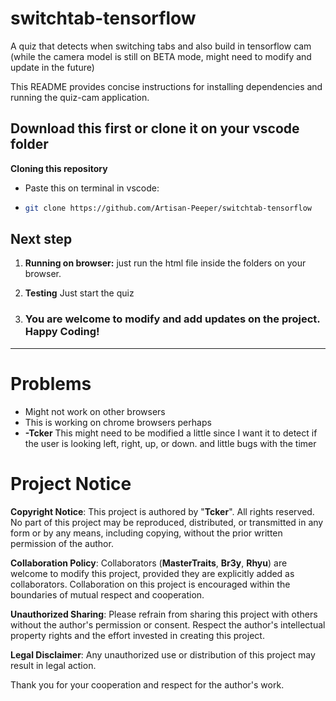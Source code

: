 # switchtab-tensorflow
A quiz that detects when switching tabs and also build in tensorflow cam (while the camera model is still on BETA mode, might need to modify and update in the future)


This README provides concise instructions for installing dependencies and running the quiz-cam application.
## Download this first or clone it on your vscode folder
**Cloning this repository**
- Paste this on terminal in vscode:
- ```bash 
  git clone https://github.com/Artisan-Peeper/switchtab-tensorflow

## Next step

1. **Running on browser:** just run the html file inside the folders on your browser.

2. **Testing** Just start the quiz
3. ### You are welcome to modify and add updates on the project. Happy Coding!

---

# Problems

- Might not work on other browsers
- This is working on chrome browsers perhaps
- **-Tcker** This might need to be modified a little since I want it to detect if the user is looking left, right, up, or down. and little bugs with the timer

# Project Notice

**Copyright Notice**: This project is authored by "**Tcker**". All rights reserved. No part of this project may be reproduced, distributed, or transmitted in any form or by any means, including copying, without the prior written permission of the author.

**Collaboration Policy**: Collaborators (**MasterTraits**, **Br3y**, **Rhyu**) are welcome to modify this project, provided they are explicitly added as collaborators. Collaboration on this project is encouraged within the boundaries of mutual respect and cooperation.

**Unauthorized Sharing**: Please refrain from sharing this project with others without the author's permission or consent. Respect the author's intellectual property rights and the effort invested in creating this project.

**Legal Disclaimer**: Any unauthorized use or distribution of this project may result in legal action.

Thank you for your cooperation and respect for the author's work.


